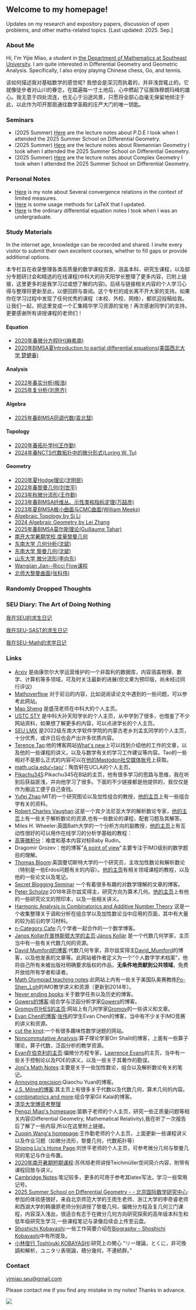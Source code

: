 ## Welcome to my homepage!
Updates on my research and expository papers, discussion of open problems, and other maths-related topics. [Last updated: 2025. Sep.]


### About Me
Hi, I'm Yijie Miao, a student in [the Department of Mathematics at Southeast University](https://math.seu.edu.cn/). I am quite interested in Differential Geometry and Geometric Analysis. Specifically, I also enjoy playing Chinese chess, Go, and tennis.

该如何描述我对基础数学的感觉呢? 我想会是深沉而执着的，并非浅尝辄止的。它就像徒步者对山川的眷恋，在踏遍每一寸土地后，心中燃起了征服珠穆朗玛峰的雄心。我无意于四处流连，也无心于沿途风景，只愿将全部心血毫无保留地倾注于此，以此作为叩开那扇通往数学圣殿的庄严大门的唯一钥匙。

### Seminars
* (2025 Summer) [Here](notes/Ricci_flow/Ricci_flow.pdf) are the lecture notes about P.D.E I took when I attended the 2025 Summer School on Differential Geometry.
* (2025 Summer) [Here](notes/Conformal/Conformal.pdf) are the lecture notes about Riemannian Geometry I took when I attended the 2025 Summer School on Differential Geometry.
* (2025 Summer) [Here](notes/Conformal/Conformal.pdf) are the lecture notes about Complex Geometry I took when I attended the 2025 Summer School on Differential Geometry.


### Personal Notes
* [Here](notes/some_tools/有限测度当中各种收敛方式之间的关系.pdf) is my note about Several convergence relations in the context of limited measures.
* [Here](notes/some_tools/让你写Tex数学公式提速的妙招.pdf) is some usage methods for LaTeX that I updated.
* [Here](notes/O.D.E/O.D.E.pdf) is the ordinary differential equation notes I took when I was an undergraduate.

### Study Materials
In the internet age, knowledge can be recorded and shared. I invite every visitor to submit their own excellent courses, whether to fill gaps or provide additional options.

本专栏旨在收录整理各类高质量的数学课程资源，涵盖本科、研究生课程，以及部分专题研讨会和精选的在线课程(中科大的孙天阳学长整理了更多内容，已附上链接，这里更多的是我学习过或想了解的内容)。后续与链接相关内容的个人学习心得与整理将更新至此，以便回顾与查阅。这个专栏的成长离不开大家的支持。如果你在学习过程中发现了任何优秀的课程（本校、外校、网络），都欢迎投稿给我。让我们一起，把这里变成一个汇集精华学习资源的宝地！再次感谢同学们的支持，更要感谢所有讲授课程的老师们！

#### Equation
* [2020年春微分方程IIH(麻希南)](https://tysunseven.github.io/video/Differential_Equation_2020.html)
* [2020年BIMSA夏Introduction to partial differential equations(美国西北大学 楚健春)](https://www.bilibili.com/video/BV1iK4y1a74q/?spm_id_from=333.1387.favlist.content.click&vd_source=649e15088a359d76e6ba174c16e74de8)

#### Analysis
* [2022年春实分析(殷浩)](https://tysunseven.github.io/video/Real_Analysis_2022.html)
* [2025年复分析(刘思齐)](https://www.bilibili.com/video/BV13Bw9eeEtP/?spm_id_from=333.1387.favlist.content.click&vd_source=649e15088a359d76e6ba174c16e74de8)


#### Algebra
* [2025年春BIMSA同调代数(袁北彗)](https://www.bimsa.net/activity/AninttoHomAlg/)


#### Topology
* [2020年春拓扑学H(王作勤)](https://tysunseven.github.io/video/Topology_2020S.html)
* [2024年春NCTS代数拓扑中的微分形式(Loring W. Tu)](https://www.bilibili.com/video/BV1vr421K74W/?vd_source=649e15088a359d76e6ba174c16e74de8)


#### Geometry
* [2020年夏Hodge理论(沈明民)](https://www.bilibili.com/video/BV1D3411w7m6/?spm_id_from=333.1387.favlist.content.click&vd_source=649e15088a359d76e6ba174c16e74de8)
* [2022年春黎曼几何(刘世平)](https://tysunseven.github.io/video/Riemannian_Geometry_2022S.html)
* [2023年秋微分流形(王作勤)](https://tysunseven.github.io/video/Manifolds%202023F.html)
* [2023年春BIMSA纤维丛、示性类和指标定理(万喆彦)](https://bimsa.net/activity/fibbunchaclsindthm/)
* [2023年夏BIMSA极小曲面与CMC曲面(William Meeks)](https://bimsa.net/activity/mincmcr3/)
* [Algebraic Topology by Si Li](https://www.bananaspace.org/wiki/%E8%AE%B2%E4%B9%89:Algebraic_Topology)
* [2024 Algebraic Geometry by Lei Zhang](https://passiflora-sago.github.io/2024FallAA/2024FallAA.html)
* [2025年春BIMSA莫尔斯理论(Guillaume Tahar)](https://bimsa.net/activity/MorThe/)
* [南开大学暑期学校 度量黎曼几何](https://www.bilibili.com/video/BV16yhZz4Eu3/?spm_id_from=333.1387.favlist.content.click)
* [东南大学 几何分析(沈斌)](https://www.bilibili.com/video/BV1Qv411j7Zh/?spm_id_from=333.1387.upload.video_card.click)
* [东南大学 黎曼几何(沈斌)](https://www.bilibili.com/video/BV1dZ4y1F7gn/?spm_id_from=333.1387.upload.video_card.click)
* [山东大学 微分流形(李向东)](https://www.bilibili.com/video/BV1YT411u7wL/?spm_id_from=333.1387.favlist.content.click&vd_source=649e15088a359d76e6ba174c16e74de8)
* [Wangjian Jian--Ricci Flow课程](https://www.bilibili.com/video/BV1MX4y1f78z?spm_id_from=333.788.videopod.sections&vd_source=649e15088a359d76e6ba174c16e74de8)
* [北师大黎曼曲面(张科伟)](https://www.bilibili.com/video/BV1o4421Q7ne/?spm_id_from=333.1387.collection.video_card.click)


### Randomly Dropped Thoughts

### SEU Diary: The Art of Doing Nothing
[我在SEU的求生日记](SEU/Diary.md)

[我在SEU-SAST的求生日记](SEU/Diary-SAST.md)

[我在SEU-Math的求学日记](SEU/Diary-Math.md)

### Links
* [Arxiv](https://arxiv.org/) 是由康奈尔大学运营维护的一个非盈利的数据库，内容涵盖物理、数学、计算机等多领域，可及时关注最新的进展(但文章为预印版，尚未经过同行评议)
* [Mathoverflow](https://mathoverflow.net/) 对于前沿的内容，比如说阅读论文中遇到的一些问题，可以参考此网站。
* [Mao Sheng](http://staff.ustc.edu.cn/~msheng/) 是盛茂老师在中科大的个人主页。
* [USTC STY](https://tysunseven.github.io/) 是中科大孙天阳学长的个人主页，从中学到了很多，也借鉴了不少网站资料，如果想了解更多的内容，可以点进学长的个人主页。
* [SEU LMX](https://liumengxuan04.github.io/) 是2022级东南大学软件学院的内蒙古老乡刘孟玄同学的个人主页，十分优秀，或许日后也会产出许多优质内容。
* [Terence Tao](https://en.wikipedia.org/wiki/Terence_Tao):他的博客网站[What's new](https://terrytao.wordpress.com/)上可以找到介绍他的工作的文章，以及他的一些课程的讲义，以及与数学有关的学习工作建议等内容。Tao的一些相对不是那么正式的内容可以在[他的Mastodon社交媒体账号](https://mathstodon.xyz/@tao)上获取。
* [math.ucla.edu/~tao/](https://www.math.ucla.edu/~tao/)：陶哲轩在UCLA的个人主页。
* [Pikachu345](https://space.bilibili.com/180947374?spm_id_from=333.337.0.0):Pikachu345在B站的主页，他有很多学习的思路与思维，我在听到后获益匪浅，并向他学习了很多。下面的不少链接都是他提供的，我仅仅是作为搬运工便于自己查找。
* [Yufei Zhao](https://yufeizhao.com/cv.pdf):MIT的一个研究图论以及加性组合的教授，[他的主页](https://yufeizhao.com/)上有一些组合学有关的资料。
* [Robert Charles Vaughan](https://en.wikipedia.org/wiki/Bob_Vaughan):这是一个宾夕法尼亚大学的解析数论专家，[他的主页](https://personal.science.psu.edu/rcv4/)上有一些关于解析数论的资源,也有一些数论的课程，配套习题及其解答。
* Miles H. Wheeler:英国Bath大学的一个分析方向的副教授，[他的主页](https://www.mileshwheeler.com/)上有互动性很好的可以用作在线学习的分析学基础的教程： 
* [高等微积分](https://www.mileshwheeler.com/ma30252/notes.html)：难度和基本内容对标Baby Rudin。
* Dragomir Grozev：他的博客"[A point of view](https://dgrozev.wordpress.com/)"主要专注于IMO级别的数学题目的理解。
* [Thomas Bloom](https://en.wikipedia.org/wiki/Thomas_Bloom):英国曼切斯特大学的一个研究员，主攻加性数论和解析数论（特别是一些Erdos问题有关的内容）。[他的主页](http://thomasbloom.org/index.html)有相关领域课程的教程，以及他的一些论文以及笔记。
* [Secret Blogging Seminar](https://sbseminar.wordpress.com/) 一个有着很多有趣的对数学理解的文章的博客。
* [Peter Scholze](https://en.wikipedia.org/wiki/Peter_Scholze):2018年菲尔兹奖得主，研究方向为算术几何。[他的主页](https://people.mpim-bonn.mpg.de/scholze/)上有他的一些研究论文的预印本，以及一些相关讲义。
* [Harmonic Analysis in Combinatorics and Additive Number Theory](https://mathweb.ucsd.edu/~fan/reading/ross/) 这是一个收集整理关于调和分析在组合学以及加性数论当中应用的页面，其中有大量的较为前沿的学习材料。
* [n-Category Cafe](https://golem.ph.utexas.edu/category/):几个学者一起合作的一个数学博客。
* [Janos Kollar在普林斯顿大学的主页](https://web.math.princeton.edu/~kollar/):[János Kollár](https://en.wikipedia.org/wiki/J%C3%A1nos_Koll%C3%A1r) 是一个代数几何学家，主页当中有一些有关代数几何的资源。
* [David Mumford的博客](https://www.dam.brown.edu/people/mumford/alg_geom/introAG.html):代数几何专家，菲尔兹奖得主[David_Mumford](https://en.wikipedia.org/wiki/David_Mumford)的博客，以及他发表的文章等。此网站被作者定义为一个“个人数字学术档案”，他将自己所有未被出版社明确要求版权的作品，**无条件地贡献到公共领域**，免费开放给所有学者和读者。
* [Math Olympiad teaching notes](https://www.math.cmu.edu/~ploh/olympiad.shtml):此网站上内有一些关于美国队奥赛教练[Po-Shen_Loh](https://en.wikipedia.org/wiki/Po-Shen_Loh)的IMO教学讲义和资源（更新到2014年）。
* [Never ending books](http://www.neverendingbooks.org/):关于数学任务以及历史的博客。
* [Gowers的博客](https://gowers.wordpress.com/):组合学与泛函分析学家[Gowers](https://en.wikipedia.org/wiki/Timothy_Gowers)的博客。
* [Gromov在IHES的主页](https://www.ihes.fr/~gromov/recent/):网站上有几何学家[Gromov](https://en.wikipedia.org/wiki/Mikhael_Gromov_(mathematician))的一些讲义和文章。
* [Evan Chen的博客](https://web.evanchen.cc/):[张伟](https://en.wikipedia.org/wiki/Wei_Zhang_(mathematician))的学生Evan Chen的博客，当中有不少关于IMO竞赛的讲义和资源。
* [cut the knot](https://www.cut-the-knot.org/):一个有很多趣味性数学谜题的网站。
* [Noncommutative Analysis](https://noncommutativeanalysis.wordpress.com/):算子理论学家Orr Shalit的博客，上面有一些算子理论，算子代数，泛函分析的教学资源。
* [Evan在伯克利的主页](https://math.berkeley.edu/~evans/):偏微分方程专家，[Lawrence Evans](https://en.wikipedia.org/wiki/Lawrence_C._Evans)的主页，当中有一些关于控制论以及PDE的讲义，以及一些关于其著作的勘误。
* [Joni's Math Notes](https://jonismathnotes.blogspot.com/):主要是关于一些加性数论，组合以及解析数论有关的笔记。
* [Annoying precision](https://qchu.wordpress.com/):Qiaochu Yuan的博客。
* [J.S. Milne的博客](https://www.jmilne.org/math/):其主页上有很多关于代数以及代数几何，算术几何的内容。
* [combinatorics and more](https://gilkalai.wordpress.com/):组合学家Gil Kalai的博客。
* [清华大学博资考整理](https://cloud.tsinghua.edu.cn/d/2f75fc5f10f64c128e70/ )
* [Pengzi Miao's homepage](https://www.math.miami.edu/~pengzim/):苗鹏子老师的个人主页，研究一些正质量问题等相关内容(Differential Geometry, Mathematical Relativity),我在听了一次报告后了解了一些内容,所以在这里附上链接。
* [Zuoqin Wang's homepage](http://staff.ustc.edu.cn/~wangzuoq/):王作勤老师的个人主页，上面更新一些课程讲义以及作业习题（如微分流形，黎曼几何，代数拓扑等）
* [Shiping Liu's Home Page](http://staff.ustc.edu.cn/~spliu/):刘世平老师的个人主页，可参考微分几何与黎曼几何的笔记与作业布置。
* [2020年南开暑期短期课程](http://www.cim.nankai.edu.cn/2020/0709/c11453a284191/page.htm):苏伟旭老师讲授Teichmüller空间简介内容，附带有课程回放与讲义。
* [Cambridge Notes](https://dec41.user.srcf.net/notes/):笔记较多，更多的可用于参考其latex写法，学习一些常用记号。
* [2025 Summer School on Differential Geometry - - 北京国际数学研究中心](https://bicmr.pku.edu.cn/content/show/17-3575.html):参加的体验感很好，来自北京师范大学的王雨生老师、浙江大学的李奇睿老师和西湖大学的韩骥原老师分别讲授了黎曼几何，偏微分方程及复几何三门课程，内容深入浅出，很适合有志于在微分几何方向研究探索的高年级本科生和低年级研究生学习,一些课程笔记与录像后续会上传至云盘。
* [Shoshichi Kobayashi](https://en.wikipedia.org/wiki/Shoshichi_Kobayashi):一些工作简要介绍在[Biography – Shoshichi Kobayashi](https://www.shoshichikobayashi.com/biography/)中有所提及。
* [小林俊行 Toshiyuki KOBAYASHI](https://www.ms.u-tokyo.ac.jp/~toshi/j-index.html):研究上の関心 “リー理論，とくに，非可換調和解析，ユニタリ表現論，積分幾何，不連続群。”

### Contact
yjmiao.seu@gmail.com


Please contact me if you find any mistake in my notes! Thanks in advance.

![](https://komarev.com/ghpvc/?username=YijieMiao&style=flat-square)
